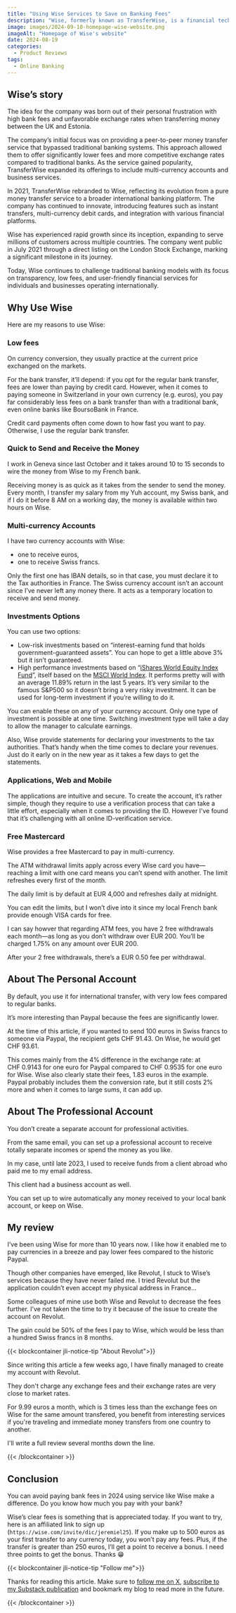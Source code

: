 ```yaml
---
title: "Using Wise Services to Save on Banking Fees"
description: "Wise, formerly known as TransferWise, is a financial technology company founded in 2011 by Estonian entrepreneurs Kristo Käärmann and Taavet Hinrikus."
image: images/2024-09-10-homepage-wise-website.png
imageAlt: "Homepage of Wise's website"
date: 2024-08-19
categories:
  - Product Reviews
tags:
  - Online Banking
---
```


## Wise’s story

The idea for the company was born out of their personal frustration with high bank fees and unfavorable exchange rates when transferring money between the UK and Estonia.

The company’s initial focus was on providing a peer-to-peer money transfer service that bypassed traditional banking systems. This approach allowed them to offer significantly lower fees and more competitive exchange rates compared to traditional banks. As the service gained popularity, TransferWise expanded its offerings to include multi-currency accounts and business services.

In 2021, TransferWise rebranded to Wise, reflecting its evolution from a pure money transfer service to a broader international banking platform. The company has continued to innovate, introducing features such as instant transfers, multi-currency debit cards, and integration with various financial platforms.

Wise has experienced rapid growth since its inception, expanding to serve millions of customers across multiple countries. The company went public in July 2021 through a direct listing on the London Stock Exchange, marking a significant milestone in its journey.

Today, Wise continues to challenge traditional banking models with its focus on transparency, low fees, and user-friendly financial services for individuals and businesses operating internationally.

## Why Use Wise

Here are my reasons to use Wise:

### Low fees

On currency conversion, they usually practice at the current price exchanged on the markets.

For the bank transfer, it’ll depend: if you opt for the regular bank transfer, fees are lower than paying by credit card. However, when it comes to paying someone in Switzerland in your own currency (e.g. euros), you pay far considerably less fees on a bank transfer than with a traditional bank, even online banks like BoursoBank in France.

Credit card payments often come down to how fast you want to pay. Otherwise, I use the regular bank transfer.

### Quick to Send and Receive the Money

I work in Geneva since last October and it takes around 10 to 15 seconds to wire the money from Wise to my French bank.

Receiving money is as quick as it takes from the sender to send the money. Every month, I transfer my salary from my Yuh account, my Swiss bank, and if I do it before 8 AM on a working day, the money is available within two hours on Wise.

### Multi-currency Accounts

I have two currency accounts with Wise:

- one to receive euros,
- one to receive Swiss francs.

Only the first one has IBAN details, so in that case, you must declare it to the Tax authorities in France. The Swiss currency account isn’t an account since I’ve never left any money there. It acts as a temporary location to receive and send money.

### Investments Options

You can use two options:

- Low-risk investments based on “interest-earning fund that holds government-guaranteed assets”. You can hope to get a little above 3% but it isn’t guaranteed.
- High performance investments based on “[iShares World Equity Index Fund](https://www.ishares.com/ch/individual/en/products/243974/blackrock-world-equity-index-a2-usd-fund)”, itself based on the [MSCI World Index](https://www.msci.com/documents/10199/178e6643-6ae6-47b9-82be-e1fc565ededb). It performs pretty will with an average 11.89% return in the last 5 years. It’s very similar to the famous S&P500 so it doesn’t bring a very risky investment. It can be used for long-term investment if you’re willing to do it.

You can enable these on any of your currency account. Only one type of investment is possible at one time. Switching investment type will take a day to allow the manager to calculate earnings.

Also, Wise provide statements for declaring your investments to the tax authorities. That’s handy when the time comes to declare your revenues. Just do it early on in the new year as it takes a few days to get the statements.

### Applications, Web and Mobile

The applications are intuitive and secure. To create the account, it’s rather simple, though they require to use a verification process that can take a little effort, especially when it comes to providing the ID. However I’ve found that it’s challenging with all online ID-verification service.

### Free Mastercard

Wise provides a free Mastercard to pay in multi-currency.

The ATM withdrawal limits apply across every Wise card you have—reaching a limit with one card means you can’t spend with another. The limit refreshes every first of the month.

The daily limit is by default at EUR 4,000 and refreshes daily at midnight.

You can edit the limits, but I won’t dive into it since my local French bank provide enough VISA cards for free.

I can say howver that regarding ATM fees, you have 2 free withdrawals each month—as long as you don’t withdraw over EUR 200. You’ll be charged 1.75% on any amount over EUR 200.

After your 2 free withdrawals, there’s a EUR 0.50 fee per withdrawal.

## About The Personal Account

By default, you use it for international transfer, with very low fees compared to regular banks.

It’s more interesting than Paypal because the fees are significantly lower.

At the time of this article, if you wanted to send 100 euros in Swiss francs to someone via Paypal, the recipient gets CHF 91.43. On Wise, he would get CHF 93.61.

This comes mainly from the 4% difference in the exchange rate: at CHF 0.9143 for one euro for Paypal compared to CHF 0.9535 for one euro for Wise. Wise also clearly state their fees, 1.83 euros in the example. Paypal probably includes them the conversion rate, but it still costs 2% more and when it comes to large sums, it can add up.

## About The Professional Account

You don’t create a separate account for professional activities.

From the same email, you can set up a professional account to receive totally separate incomes or spend the money as you like.

In my case, until late 2023, I used to receive funds from a client abroad who paid me to my email address.

This client had a business account as well.

You can set up to wire automatically any money received to your local bank account, or keep on Wise.

## My review

I’ve been using Wise for more than 10 years now. I like how it enabled me to pay currencies in a breeze and pay lower fees compared to the historic Paypal.

Though other companies have emerged, like Revolut, I stuck to Wise’s services because they have never failed me. I tried Revolut but the application couldn’t even accept my physical address in France…

Some colleagues of mine use both Wise and Revolut to decrease the fees further. I’ve not taken the time to try it because of the issue to create the account on Revolut.

The gain could be 50% of the fees I pay to Wise, which would be less than a hundred Swiss francs in 8 months.

{{< blockcontainer jli-notice-tip "About Revolut">}}

Since writing this article a few weeks ago, I have finally managed to create my account with Revolut.

They don't charge any exchange fees and their exchange rates are very close to market rates.

For 9.99 euros a month, which is 3 times less than the exchange fees on Wise for the same amount transfered, you benefit from interesting services if you're traveling and immediate money transfers from one country to another.

I'll write a full review several months down the line.

{{< /blockcontainer >}}

## Conclusion

You can avoid paying bank fees in 2024 using service like Wise make a difference. Do you know how much you pay with your bank?

Wise’s clear fees is something that is appreciated today. If you want to try, here is an affiliated link to sign up (`https://wise.com/invite/dic/jeremiel25`). If you make up to 500 euros as your first transfer to any currency today, you won’t pay any fees. Plus, if the transfer is greater than 250 euros, I’ll get a point to receive a bonus. I need three points to get the bonus. Thanks 😁

{{< blockcontainer jli-notice-tip "Follow me">}}

Thanks for reading this article. Make sure to [follow me on X](https://x.com/LitzlerJeremie), [subscribe to my Substack publication](https://iamjeremie.substack.com/) and bookmark my blog to read more in the future.

{{< /blockcontainer >}}
